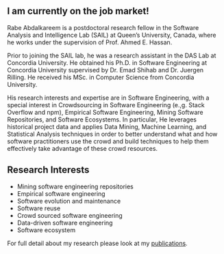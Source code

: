 ## I am currently on the job market!

Rabe Abdalkareem is a postdoctoral research fellow in the Software Analysis and Intelligence Lab (SAIL) at Queen’s University, Canada, where he works under the supervision of Prof. Ahmed E. Hassan.

Prior to joining the SAIL lab, he was a research assistant in the DAS Lab at Concordia University. He obtained his Ph.D. in Software Engineering at Concordia University supervised by Dr. Emad Shihab and Dr. Juergen Rilling‎. He received his MSc. in Computer Science from Concordia University.

His research interests and expertise are in Software Engineering, with a special interest in Crowdsourcing in Software Engineering (e.,g. Stack Overflow and npm), Empirical Software Engineering, Mining Software Repositories, and Software Ecosystems. In particular, He leverages historical project data and applies Data Mining, Machine Learning, and Statistical Analysis techniques in order to better understand what and how software practitioners use the crowd and build techniques to help them effectively take advantage of these crowd resources.

## Research Interests
- Mining software engineering repositories
- Empirical software engineering
- Software evolution and maintenance
- Software reuse
- Crowd sourced software engineering
- Data-driven software engineering
- Software ecosystem

For full detail about my research please look at my [publications](https://rabeabdalkareem.github.io/publications/).
